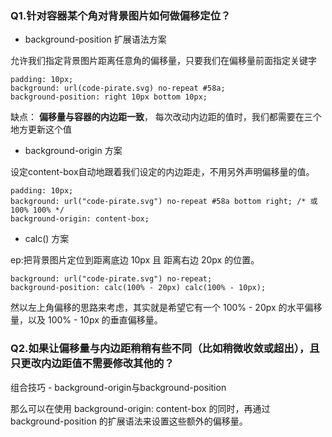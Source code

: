 ### Q1.针对容器某个角对背景图片如何做偏移定位？
- background-position 扩展语法方案

 允许我们指定背景图片距离任意角的偏移量，只要我们在偏移量前面指定关键字
  ```
padding: 10px;   
background: url(code-pirate.svg) no-repeat #58a; 
background-position: right 10px bottom 10px;
  ```
缺点：
**偏移量与容器的内边距一致**，
每次改动内边距的值时，我们都需要在三个地方更新这个值

- background-origin  方案

设定content-box自动地跟着我们设定的内边距走，不用另外声明偏移量的值。

```
padding: 10px; 
background: url("code-pirate.svg") no-repeat #58a bottom right; /* 或 100% 100% */
background-origin: content-box;
```
- calc() 方案
  
ep:把背景图片定位到距离底边 10px 且 距离右边 20px 的位置。
```
background: url("code-pirate.svg") no-repeat; 
background-position: calc(100% - 20px) calc(100% - 10px);
```
然以左上角偏移的思路来考虑，其实就是希望它有一个 100% - 20px 的水平偏移量，以及 100% - 10px 的垂直偏移量。

### Q2.如果让偏移量与内边距稍稍有些不同（比如稍微收敛或超出），且只更改内边距值不需要修改其他的？
组合技巧 - background-origin与background-position

那么可以在使用 background-origin: content-box 的同时，再通过 background-position 的扩展语法来设置这些额外的偏移量。

